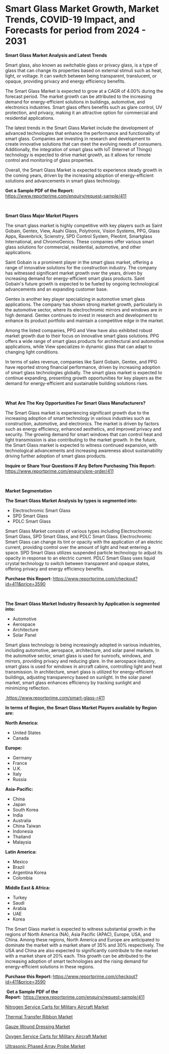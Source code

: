 <p><h1>Smart Glass Market Growth, Market Trends, COVID-19 Impact, and Forecasts for period from 2024 - 2031</h1></p><p><strong>Smart Glass Market Analysis and Latest Trends</strong></p>
<p><p>Smart glass, also known as switchable glass or privacy glass, is a type of glass that can change its properties based on external stimuli such as heat, light, or voltage. It can switch between being transparent, translucent, or opaque, providing privacy and energy efficiency benefits.</p><p>The Smart Glass Market is expected to grow at a CAGR of 4.00% during the forecast period. The market growth can be attributed to the increasing demand for energy-efficient solutions in buildings, automotive, and electronics industries. Smart glass offers benefits such as glare control, UV protection, and privacy, making it an attractive option for commercial and residential applications.</p><p>The latest trends in the Smart Glass Market include the development of advanced technologies that enhance the performance and functionality of smart glass. Companies are investing in research and development to create innovative solutions that can meet the evolving needs of consumers. Additionally, the integration of smart glass with IoT (Internet of Things) technology is expected to drive market growth, as it allows for remote control and monitoring of glass properties.</p><p>Overall, the Smart Glass Market is expected to experience steady growth in the coming years, driven by the increasing adoption of energy-efficient solutions and advancements in smart glass technology.</p></p>
<p><strong>Get a Sample PDF of the Report:&nbsp;</strong> <a href="https://www.reportprime.com/enquiry/request-sample/411">https://www.reportprime.com/enquiry/request-sample/411</a></p>
<p>&nbsp;</p>
<p><strong>Smart Glass Major Market Players</strong></p>
<p><p>The smart glass market is highly competitive with key players such as Saint Gobain, Gentex, View, Asahi Glass, Polytronix, Vision Systems, PPG, Glass Apps, Ravenbrick, Scienstry, SPD Control System, Pleotint, Smartglass International, and ChromoGenics. These companies offer various smart glass solutions for commercial, residential, automotive, and other applications.</p><p>Saint Gobain is a prominent player in the smart glass market, offering a range of innovative solutions for the construction industry. The company has witnessed significant market growth over the years, driven by increasing demand for energy-efficient smart glass products. Saint Gobain's future growth is expected to be fueled by ongoing technological advancements and an expanding customer base.</p><p>Gentex is another key player specializing in automotive smart glass applications. The company has shown strong market growth, particularly in the automotive sector, where its electrochromic mirrors and windows are in high demand. Gentex continues to invest in research and development to enhance its product portfolio and maintain a competitive edge in the market.</p><p>Among the listed companies, PPG and View have also exhibited robust market growth due to their focus on innovative smart glass solutions. PPG offers a wide range of smart glass products for architectural and automotive applications, while View specializes in dynamic glass that can adapt to changing light conditions.</p><p>In terms of sales revenue, companies like Saint Gobain, Gentex, and PPG have reported strong financial performance, driven by increasing adoption of smart glass technologies globally. The smart glass market is expected to continue expanding, presenting growth opportunities for key players as the demand for energy-efficient and sustainable building solutions rises.</p></p>
<p>&nbsp;</p>
<p><strong>What Are The Key Opportunities For Smart Glass Manufacturers?</strong></p>
<p><p>The Smart Glass market is experiencing significant growth due to the increasing adoption of smart technology in various industries such as construction, automotive, and electronics. The market is driven by factors such as energy efficiency, enhanced aesthetics, and improved privacy and security. The growing demand for smart windows that can control heat and light transmission is also contributing to the market growth. In the future, the Smart Glass market is expected to witness continued expansion, with technological advancements and increasing awareness about sustainability driving further adoption of smart glass products.</p></p>
<p><strong>Inquire or Share Your Questions If Any Before Purchasing This Report:</strong> <a href="https://www.reportprime.com/enquiry/pre-order/411">https://www.reportprime.com/enquiry/pre-order/411</a></p>
<p>&nbsp;</p>
<p><strong>Market Segmentation</strong></p>
<p><strong>The Smart Glass Market Analysis by types is segmented into:</strong></p>
<p><ul><li>Electrochromic Smart Glass</li><li>SPD Smart Glass</li><li>PDLC Smart Glass</li></ul></p>
<p><p>Smart Glass Market consists of various types including Electrochromic Smart Glass, SPD Smart Glass, and PDLC Smart Glass. Electrochromic Smart Glass can change its tint or opacity with the application of an electric current, providing control over the amount of light and heat entering a space. SPD Smart Glass utilizes suspended particle technology to adjust its opacity in response to an electric current. PDLC Smart Glass uses liquid crystal technology to switch between transparent and opaque states, offering privacy and energy efficiency benefits.</p></p>
<p><strong>Purchase this Report:&nbsp;</strong><a href="https://www.reportprime.com/checkout?id=411&price=3590">https://www.reportprime.com/checkout?id=411&price=3590</a></p>
<p>&nbsp;</p>
<p><strong>The Smart Glass Market Industry Research by Application is segmented into:</strong></p>
<p><ul><li>Automotive</li><li>Aerospace</li><li>Architecture</li><li>Solar Panel</li></ul></p>
<p><p>Smart glass technology is being increasingly adopted in various industries, including automotive, aerospace, architecture, and solar panel markets. In the automotive sector, smart glass is used for sunroofs, windows, and mirrors, providing privacy and reducing glare. In the aerospace industry, smart glass is used for windows in aircraft cabins, controlling light and heat transmission. In architecture, smart glass is utilized for energy-efficient buildings, adjusting transparency based on sunlight. In the solar panel market, smart glass enhances efficiency by tracking sunlight and minimizing reflection.</p></p>
<p><a href="https://www.reportprime.com/smart-glass-r411">&nbsp;https://www.reportprime.com/smart-glass-r411</a></p>
<p><strong>In terms of Region, the Smart Glass Market Players available by Region are:</strong></p>
<p>
    <p> <strong> North America: </strong>
        <ul>
            <li>United States</li>
            <li>Canada</li>
        </ul>
        </p> 
    <p> <strong> Europe: </strong>
        <ul>
            <li>Germany</li>
            <li>France</li>
            <li>U.K.</li>
            <li>Italy</li>
            <li>Russia</li>
        </ul>
        </p> 
    <p> <strong> Asia-Pacific: </strong>
        <ul>
            <li>China</li>
            <li>Japan</li>
            <li>South Korea</li>
            <li>India</li>
            <li>Australia</li>
            <li>China Taiwan</li>
            <li>Indonesia</li>
            <li>Thailand</li>
            <li>Malaysia</li>
        </ul>
        </p> 
    <p> <strong> Latin America: </strong>
        <ul>
            <li>Mexico</li>
            <li>Brazil</li>
            <li>Argentina Korea</li>
            <li>Colombia</li>
        </ul>
        </p> 
    <p> <strong> Middle East & Africa: </strong>
        <ul>
            <li>Turkey</li>
            <li>Saudi</li>
            <li>Arabia</li>
            <li>UAE</li>
            <li>Korea</li>
        </ul>
    </p>
    </p>
<p><p>The Smart Glass market is expected to witness substantial growth in the regions of North America (NA), Asia Pacific (APAC), Europe, USA, and China. Among these regions, North America and Europe are anticipated to dominate the market with a market share of 35% and 30% respectively. The USA and China are also expected to significantly contribute to the market with a market share of 20% each. This growth can be attributed to the increasing adoption of smart technologies and the rising demand for energy-efficient solutions in these regions.</p></p>
<p><strong>Purchase this Report: </strong><a href="https://www.reportprime.com/checkout?id=411&price=3590">https://www.reportprime.com/checkout?id=411&price=3590</a></p>
<p>&nbsp;<strong>Get a Sample PDF of the Report:&nbsp;&nbsp;</strong><a href="https://www.reportprime.com/enquiry/request-sample/411">https://www.reportprime.com/enquiry/request-sample/411</a></p>
<p><strong></strong></p>
<p><p><a href="https://issuu.com/reportprime-2/docs/nitrogen-service-carts-for-military_f75d3d6435a46e">Nitrogen Service Carts for Military Aircraft Market</a></p><p><a href="https://github.com/angelajermaine/Market-Research-Report-List-4/blob/main/thermal-transfer-ribbon-market.md">Thermal Transfer Ribbon Market</a></p><p><a href="https://medium.com/@amanda.hamilton54645/global-gauze-wound-dressing-market-size-is-expected-to-reach-at-a-cagr-of-8-6-344cc69c9caa">Gauze Wound Dressing Market</a></p><p><a href="https://issuu.com/reportprime-2/docs/oxygen-service-carts-for-military-a_d178af0fc89f51">Oxygen Service Carts for Military Aircraft Market</a></p><p><a href="https://medium.com/@susanwest38/global-ultrasonic-phased-array-probe-industry-research-report-competitive-landscape-market-size-56a1d4e709de">Ultrasonic Phased Array Probe Market</a></p></p>